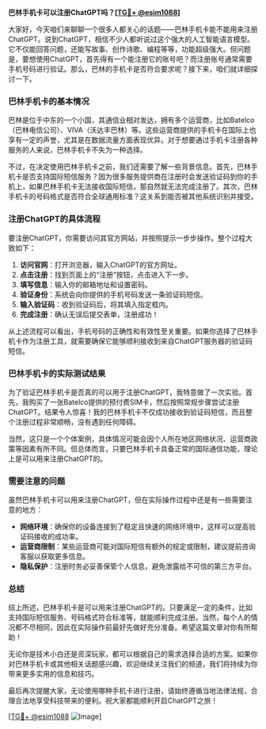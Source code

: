 **巴林手机卡可以注册ChatGPT吗？[[TG💪+ @esim1088](https://t.me/s/esim1088)]**

大家好，今天咱们来聊聊一个很多人都关心的话题——巴林手机卡能不能用来注册ChatGPT。说到ChatGPT，相信不少人都听说过这个强大的人工智能语言模型。它不仅能回答问题，还能写故事、创作诗歌、编程等等，功能超级强大。但问题是，要想使用ChatGPT，首先得有一个能注册它的账号吧？而注册账号通常需要手机号码进行验证。那么，巴林的手机卡是否符合要求呢？接下来，咱们就详细探讨一下。

### 巴林手机卡的基本情况

巴林是位于中东的一个小国，其通信业相对发达，拥有多个运营商，比如Batelco（巴林电信公司）、VIVA（沃达丰巴林）等。这些运营商提供的手机卡在国际上也享有一定的声誉，尤其是在数据流量方面表现优异。对于想要通过手机卡注册各种服务的人来说，巴林手机卡不失为一种选择。

不过，在决定使用巴林手机卡之前，我们还需要了解一些背景信息。首先，巴林手机卡是否支持国际短信服务？因为很多服务提供商在注册时会发送验证码到你的手机上，如果巴林手机卡无法接收国际短信，那自然就无法完成注册了。其次，巴林手机卡的号码格式是否符合全球通用标准？这关系到能否被其他系统识别并接受。

### 注册ChatGPT的具体流程

要注册ChatGPT，你需要访问其官方网站，并按照提示一步步操作。整个过程大致如下：

1. **访问官网**：打开浏览器，输入ChatGPT的官方网址。
2. **点击注册**：找到页面上的“注册”按钮，点击进入下一步。
3. **填写信息**：输入你的邮箱地址和设置密码。
4. **验证身份**：系统会向你提供的手机号码发送一条验证码短信。
5. **输入验证码**：收到验证码后，将其填入指定框内。
6. **完成注册**：确认无误后提交表单，注册成功！

从上述流程可以看出，手机号码的正确性和有效性至关重要。如果你选择了巴林手机卡作为注册工具，就需要确保它能够顺利接收到来自ChatGPT服务器的验证码短信。

### 巴林手机卡的实际测试结果

为了验证巴林手机卡是否真的可以用于注册ChatGPT，我特意做了一次实验。首先，我购买了一张Batelco提供的预付费SIM卡，然后按照常规步骤尝试注册ChatGPT。结果令人惊喜！我的巴林手机卡不仅成功接收到验证码短信，而且整个注册过程非常顺畅，没有遇到任何障碍。

当然，这只是一个个体案例，具体情况可能会因个人所在地区网络状况、运营商政策等因素有所不同。但总体而言，只要巴林手机卡具备正常的国际通信功能，理论上是可以用来注册ChatGPT的。

### 需要注意的问题

虽然巴林手机卡可以用来注册ChatGPT，但在实际操作过程中还是有一些需要注意的地方：

- **网络环境**：确保你的设备连接到了稳定且快速的网络环境中，这样可以提高验证码接收的成功率。
- **运营商限制**：某些运营商可能对国际短信有额外的规定或限制，建议提前咨询客服以获取更多信息。
- **隐私保护**：注册时务必妥善保管个人信息，避免泄露给不可信的第三方平台。

### 总结

综上所述，巴林手机卡是可以用来注册ChatGPT的。只要满足一定的条件，比如支持国际短信服务、号码格式符合标准等，就能顺利完成注册。当然，每个人的情况都不尽相同，因此在实际操作前最好先做好充分准备。希望这篇文章对你有所帮助！

无论你是技术小白还是资深玩家，都可以根据自己的需求选择合适的方案。如果你对巴林手机卡或其他相关话题感兴趣，欢迎继续关注我们的频道，我们将持续为你带来更多实用的信息和技巧。

最后再次提醒大家，无论使用哪种手机卡进行注册，请始终遵循当地法律法规，合理合法地享受科技带来的便利。祝大家都能顺利开启ChatGPT之旅！

[[TG💪+ @esim1088](https://t.me/s/esim1088) ![Image](https://i.postimg.cc/4NQfJmqS/Snipaste-2025-05-13-00-14-12.png)]